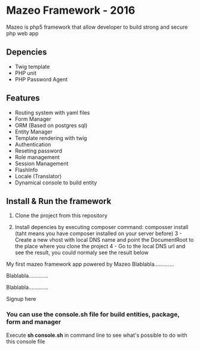 # Mazeo Framework - 2016

Mazeo is php5 framework that allow developer to build strong and secure php web app

## Depencies

- Twig template
- PHP unit
- PHP Password Agent

## Features

- Routing system with yaml files
- Form Manager
- ORM (Based on postgres sql)
- Entity Manager
- Template rendering with twig
- Authentication
- Reseting password
- Role management
- Session Management
- FlashInfo
- Locale (Translator)
- Dynamical console to build entity

## Install & Run the framework

1. Clone the project from this repository

2. Install depencies by executing composer command: composser install (taht means you have composer installed on your server before)
3 - Create a new vhost with local DNS name and point the DocumentRoot to the place where you clone the project
4 - Go to the local DNS url and see the result, you could normaly see the result below


My first mazeo framework app powered by Mazeo
Blablabla.............

Blablabla.............

Blablabla.............

Signup here

### You can use the console.sh file for build entities, package, form and manager

Execute **sh console.sh** in command line to see what's possible to do with this console file



